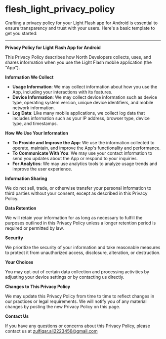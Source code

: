 # flesh_light_privacy_policy

Crafting a privacy policy for your Light Flash app for Android is essential to ensure transparency and trust with your users. Here's a basic template to get you started:

---

**Privacy Policy for Light Flash App for Android**

This Privacy Policy describes how North Developers collects, uses, and shares information when you use the Light Flash mobile application (the "App").

**Information We Collect**

- **Usage Information**: We may collect information about how you use the App, including your interactions with its features.
- **Device Information**: We may collect device information such as device type, operating system version, unique device identifiers, and mobile network information.
- **Log Data**: Like many mobile applications, we collect log data that includes information such as your IP address, browser type, device type, and timestamps.

**How We Use Your Information**

- **To Provide and Improve the App**: We use the information collected to operate, maintain, and improve the App's functionality and performance.
- **To Communicate With You**: We may use your contact information to send you updates about the App or respond to your inquiries.
- **For Analytics**: We may use analytics tools to analyze usage trends and improve the user experience.

**Information Sharing**

We do not sell, trade, or otherwise transfer your personal information to third parties without your consent, except as described in this Privacy Policy.

**Data Retention**

We will retain your information for as long as necessary to fulfill the purposes outlined in this Privacy Policy unless a longer retention period is required or permitted by law.

**Security**

We prioritize the security of your information and take reasonable measures to protect it from unauthorized access, disclosure, alteration, or destruction.

**Your Choices**

You may opt-out of certain data collection and processing activities by adjusting your device settings or by contacting us directly.

**Changes to This Privacy Policy**

We may update this Privacy Policy from time to time to reflect changes in our practices or legal requirements. We will notify you of any material changes by posting the new Privacy Policy on this page.

**Contact Us**

If you have any questions or concerns about this Privacy Policy, please contact us at zulfiqar.ali2223456@gmail.com
